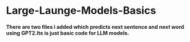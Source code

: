 # Large-Launge-Models-Basics

#### There are two files i added which predicts next sentence and next word using GPT2.Its is just basic code for LLM models.
